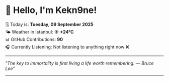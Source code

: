 # 👋 Hello, I'm Kekn9ne!

🗓️ Today is: **Tuesday, 09 September 2025**  
🌤️ Weather in Istanbul: **☀️   +24°C**  
📊 GitHub Contributions: **90**  
🎧 Currently Listening: Not listening to anything right now ❌

---

_"The key to immortality is first living a life worth remembering.  — *Bruce Lee*"_

---
